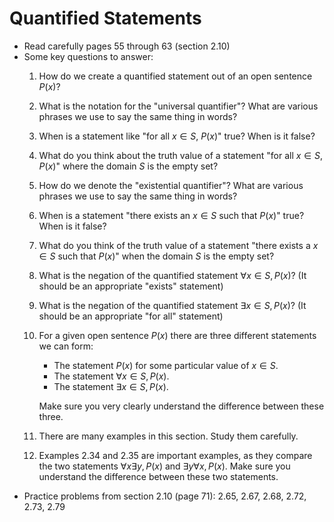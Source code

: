 # Quantified Statements

- Read carefully pages 55 through 63 (section 2.10)
- Some key questions to answer:
    1. How do we create a quantified statement out of an open sentence $P(x)$?
    2. What is the notation for the "universal quantifier"? What are various phrases we use to say the same thing in words?
    3. When is a statement like "for all $x\in S$, $P(x)$" true? When is it false?
    4. What do you think about the truth value of a statement "for all $x\in S$, $P(x)$" where the domain $S$ is the empty set?
    5. How do we denote the "existential quantifier"? What are various phrases we use to say the same thing in words?
    6. When is a statement "there exists an $x\in S$ such that $P(x)$" true? When is it false?
    7. What do you think of the truth value of a statement "there exists a $x\in S$ such that $P(x)$" when the domain $S$ is the empty set?
    8. What is the negation of the quantified statement $\forall x\in S,\,P(x)$? (It should be an appropriate "exists" statement)
    9. What is the negation of the quantified statement $\exists x\in S,\,P(x)$? (It should be an appropriate "for all" statement)
    10. For a given open sentence $P(x)$ there are three different statements we can form:
        - The statement $P(x)$ for some particular value of $x\in S$.
        - The statement $\forall x\in S,\, P(x)$.
        - The statement $\exists x\in S,\, P(x)$.

        Make sure you very clearly understand the difference between these three.
    11. There are many examples in this section. Study them carefully.
    12. Examples 2.34 and 2.35 are important examples, as they compare the two statements $\forall x \exists y,P(x)$ and $\exists y \forall x, P(x)$. Make sure you understand the difference between these two statements.
- Practice problems from section 2.10 (page 71): 2.65, 2.67, 2.68, 2.72, 2.73, 2.79


